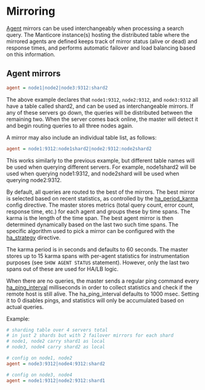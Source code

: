 # Mirroring

[Agent](../../Creating_a_table/Creating_a_distributed_table/Remote_tables.md#agent) mirrors can be used interchangeably when processing a search query. The Manticore instance(s) hosting the distributed table where the mirrored agents are defined keeps track of mirror status (alive or dead) and response times, and performs automatic failover and load balancing based on this information.

## Agent mirrors

```ini
agent = node1|node2|node3:9312:shard2
```

The above example declares that `node1:9312`, `node2:9312`, and `node3:9312` all have a table called shard2, and can be used as interchangeable mirrors. If any of these servers go down, the queries will be distributed between the remaining two. When the server comes back online, the master will detect it and begin routing queries to all three nodes again.

A mirror may also include an individual table list, as follows:

```ini
agent = node1:9312:node1shard2|node2:9312:node2shard2
```

This works similarly to the previous example, but different table names will be used when querying different servers. For example, node1shard2 will be used when querying node1:9312, and node2shard will be used when querying node2:9312.

By default, all queries are routed to the best of the mirrors. The best mirror is selected based on recent statistics, as controlled by the [ha_period_karma](../../Server_settings/Searchd.md#ha_period_karma) config directive. The master stores metrics (total query count, error count, response time, etc.) for each agent and groups these by time spans. The karma is the length of the time span. The best agent mirror is then determined dynamically based on the last two such time spans. The specific algorithm used to pick a mirror can be configured with the [ha_strategy](../../Creating_a_cluster/Remote_nodes/Load_balancing.md#ha_strategy) directive.

The karma period is in seconds and defaults to 60 seconds. The master stores up to 15 karma spans with per-agent statistics for instrumentation purposes (see `SHOW AGENT STATUS` statement). However, only the last two spans out of these are used for HA/LB logic.

When there are no queries, the master sends a regular ping command every  [ha_ping_interval](../../Creating_a_cluster/Remote_nodes/Load_balancing.md#ha_ping_interval) milliseconds in order to collect statistics and check if the remote host is still alive. The ha_ping_interval defaults to 1000 msec. Setting it to 0 disables pings, and statistics will only be accumulated based on actual queries.

Example:

```ini
# sharding table over 4 servers total
# in just 2 shards but with 2 failover mirrors for each shard
# node1, node2 carry shard1 as local
# node3, node4 carry shard2 as local

# config on node1, node2
agent = node3:9312|node4:9312:shard2

# config on node3, node4
agent = node1:9312|node2:9312:shard1
```
<!-- proofread -->

